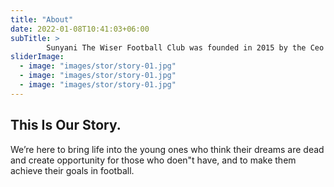 ```yaml
---
title: "About"
date: 2022-01-08T10:41:03+06:00
subTitle: >
        Sunyani The Wiser Football Club was founded in 2015 by the Ceo Mr George Owusu Yeboah and has produce a lot of talents and made a lot of history, The team is located im berekum in brong ahafo region in Ghana.
sliderImage:
  - image: "images/stor/story-01.jpg"
  - image: "images/stor/story-01.jpg"
  - image: "images/stor/story-01.jpg"
---
```

## This Is Our Story.

We’re here to bring life into the young ones who think their dreams are dead and create opportunity for those who doen"t have, and to make them achieve their goals in football.
